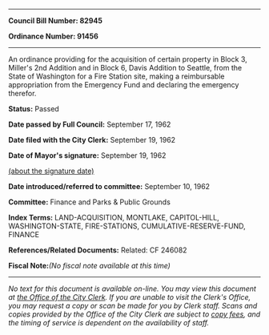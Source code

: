 

********

**Council Bill Number: 82945**
   
**Ordinance Number: 91456**
********

 An ordinance providing for the acquisition of certain property in Block 3, Miller's 2nd Addition and in Block 6, Davis Addition to Seattle, from the State of Washington for a Fire Station site, making a reimbursable appropriation from the Emergency Fund and declaring the emergency therefor.

**Status:** Passed
   
**Date passed by Full Council:** September 17, 1962
   
**Date filed with the City Clerk:** September 19, 1962
   
**Date of Mayor's signature:** September 19, 1962
   
[(about the signature date)](/~public/approvaldate.htm)
   
   
   
**Date introduced/referred to committee:** September 10, 1962
   
**Committee:** Finance and Parks & Public Grounds
   
   
**Index Terms:** LAND-ACQUISITION, MONTLAKE, CAPITOL-HILL, WASHINGTON-STATE, FIRE-STATIONS, CUMULATIVE-RESERVE-FUND, FINANCE

**References/Related Documents:** Related: CF 246082

**Fiscal Note:**_(No fiscal note available at this time)_
********

_No text for this document is available on-line. You may view this document at [the Office of the City Clerk](http://www.seattle.gov/leg/clerk/contactUs.htm). If you are unable to visit the Clerk's Office, you may request a copy or scan be made for you by Clerk staff. Scans and copies provided by the Office of the City Clerk are subject to [copy fees](http://clerk.seattle.gov/~public/clerkfees.htm), and the timing of service is dependent on the availability of staff._

